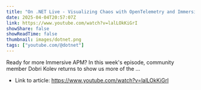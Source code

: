 ```yaml
---
title: "On .NET Live - Visualizing Chaos with OpenTelemetry and Immersive APM - Part 2"
date: 2025-04-04T20:57:07Z
link: https://www.youtube.com/watch?v=lalLOkKiGrI
showShare: false
showReadTime: false
thumbnail: images/dotnet.png
tags: ["youtube.com/@dotnet"]
---
```

Ready for more Immersive APM? In this week's episode, community member Dobri Kolev returns to show us more of the ...

- Link to article: https://www.youtube.com/watch?v=lalLOkKiGrI